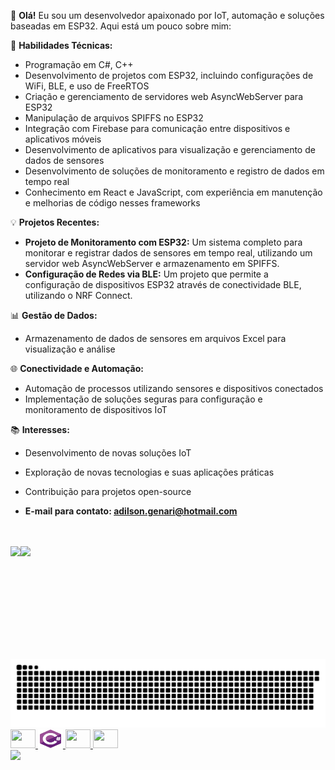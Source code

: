👋 **Olá!** Eu sou um desenvolvedor apaixonado por IoT, automação e soluções baseadas em ESP32. Aqui está um pouco sobre mim:

🔧 **Habilidades Técnicas:**
- Programação em C#, C++
- Desenvolvimento de projetos com ESP32, incluindo configurações de WiFi, BLE, e uso de FreeRTOS
- Criação e gerenciamento de servidores web AsyncWebServer para ESP32
- Manipulação de arquivos SPIFFS no ESP32
- Integração com Firebase para comunicação entre dispositivos e aplicativos móveis
- Desenvolvimento de aplicativos para visualização e gerenciamento de dados de sensores
- Desenvolvimento de soluções de monitoramento e registro de dados em tempo real
- Conhecimento em React e JavaScript, com experiência em manutenção e melhorias de código nesses frameworks

💡 **Projetos Recentes:**
- **Projeto de Monitoramento com ESP32:** Um sistema completo para monitorar e registrar dados de sensores em tempo real, utilizando um servidor web AsyncWebServer e armazenamento em SPIFFS.
- **Configuração de Redes via BLE:** Um projeto que permite a configuração de dispositivos ESP32 através de conectividade BLE, utilizando o NRF Connect.

📊 **Gestão de Dados:**
- Armazenamento de dados de sensores em arquivos Excel para visualização e análise

🌐 **Conectividade e Automação:**
- Automação de processos utilizando sensores e dispositivos conectados
- Implementação de soluções seguras para configuração e monitoramento de dispositivos IoT

📚 **Interesses:**
- Desenvolvimento de novas soluções IoT
- Exploração de novas tecnologias e suas aplicações práticas
- Contribuição para projetos open-source

                                            
- <strong>E-mail para contato:  adilson.genari@hotmail.com</strong>   <br> <br> <br>
 
  

<div>
    <a href="https://github.com/Adilson-AG">
    <img height="180em"align="left" src="https://github-readme-stats.vercel.app/api?username=adilson-ag&show_icons=true&theme=dracula&include_all_commits=true&count_private=true&hide=true" />     
      <img height="180em"src="https://github-readme-stats.vercel.app/api/top-langs/?username=adilson-ag&layout=compact&langs_count=7&theme=dracula" />  
 </div>
  
  ##
    
 ![Snake animation dark](https://github.com/Adilson-AG/Adilson-AG/blob/output/github-contribution-grid-snake-dark.svg)</br>
   <img  height="30" width="40" src="https://cdn.jsdelivr.net/gh/devicons/devicon/icons/javascript/javascript-original.svg" />
   <img  alt="Csharp" height="30" width="40" src="https://raw.githubusercontent.com/devicons/devicon/master/icons/csharp/csharp-original.svg">
   <img  height="30" width="40" src="https://cdn.jsdelivr.net/gh/devicons/devicon/icons/react/react-original.svg" />
   <img height="30" width="40" src="https://cdn.jsdelivr.net/gh/devicons/devicon/icons/nodejs/nodejs-original.svg" /></br>
  <a href="https://www.linkedin.com/in/adilson-genari/" target="_blank"><img src="https://img.shields.io/badge/-LinkedIn-%230077B5?style=for-the-badge&logo=linkedin&logoColor=white" target="_blank"></a>
   
 
</div>
   


<!---
Adilson-AG/Adilson-AG is a ✨ special ✨ repository because its `README.md` (this file) appears on your GitHub profile.
You can click the Preview link to take a look at your changes.
--->
